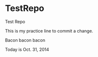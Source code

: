 TestRepo
========

Test Repo

This is my practice line to commit a change.

Bacon bacon bacon 


Today is Oct. 31, 2014 